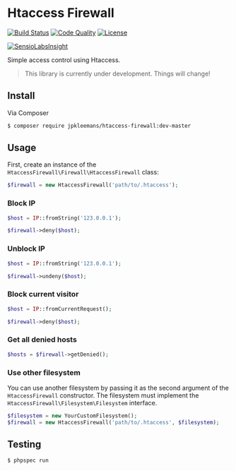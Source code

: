 # Htaccess Firewall

[![Build Status](https://img.shields.io/travis/jpkleemans/htaccess-firewall.svg)](https://travis-ci.org/jpkleemans/htaccess-firewall)
[![Code Quality](https://img.shields.io/scrutinizer/g/jpkleemans/htaccess-firewall.svg)](https://scrutinizer-ci.com/g/jpkleemans/htaccess-firewall/)
[![License](https://img.shields.io/badge/license-MIT-brightgreen.svg)](LICENSE.md)

[![SensioLabsInsight](https://insight.sensiolabs.com/projects/01ac1272-ec69-43ab-b918-bbed9898e073/big.png)](https://insight.sensiolabs.com/projects/01ac1272-ec69-43ab-b918-bbed9898e073)

Simple access control using Htaccess.

> This library is currently under development. Things will change!

## Install

Via Composer

``` bash
$ composer require jpkleemans/htaccess-firewall:dev-master
```

## Usage

First, create an instance of the `HtaccessFirewall\Firewall\HtaccessFirewall` class:

``` php
$firewall = new HtaccessFirewall('path/to/.htaccess');
```

### Block IP

``` php
$host = IP::fromString('123.0.0.1');

$firewall->deny($host);
```

### Unblock IP

``` php
$host = IP::fromString('123.0.0.1');

$firewall->undeny($host);
```

### Block current visitor

``` php
$host = IP::fromCurrentRequest();

$firewall->deny($host);
```

### Get all denied hosts

``` php
$hosts = $firewall->getDenied();
```

### Use other filesystem

You can use another filesystem by passing it as the second argument of the `HtaccessFirewall` constructor. The filesystem must implement the `HtaccessFirewall\Filesystem\Filesystem` interface.

``` php
$filesystem = new YourCustomFilesystem();
$firewall = new HtaccessFirewall('path/to/.htaccess', $filesystem);
```

## Testing

``` bash
$ phpspec run
```
